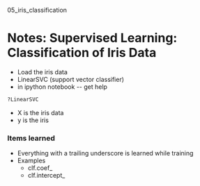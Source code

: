 05_iris_classification

# Notes: Supervised Learning: Classification of Iris Data

- Load the iris data
- LinearSVC (support vector classifier)
- in ipython notebook -- get help
```python
?LinearSVC
```
- X is the iris data
- y is the iris 

### Items learned
- Everything with a trailing underscore is learned while training
- Examples
    - clf.coef_
    - clf.intercept_
